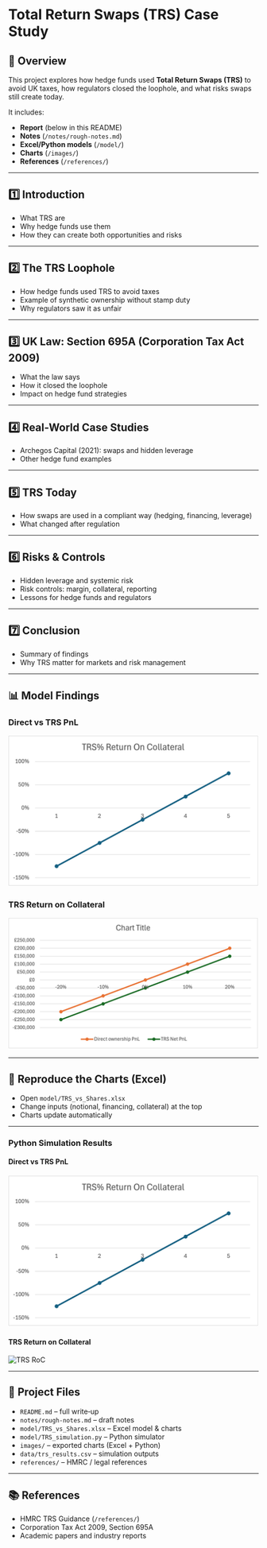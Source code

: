 # Total Return Swaps (TRS) Case Study

## 📌 Overview
This project explores how hedge funds used **Total Return Swaps (TRS)** to avoid UK taxes, how regulators closed the loophole, and what risks swaps still create today.  

It includes:  
- **Report** (below in this README)  
- **Notes** (`/notes/rough-notes.md`)  
- **Excel/Python models** (`/model/`)  
- **Charts** (`/images/`)  
- **References** (`/references/`)  

---

## 1️⃣ Introduction
- What TRS are  
- Why hedge funds use them  
- How they can create both opportunities and risks  

---

## 2️⃣ The TRS Loophole
- How hedge funds used TRS to avoid taxes  
- Example of synthetic ownership without stamp duty  
- Why regulators saw it as unfair  

---

## 3️⃣ UK Law: Section 695A (Corporation Tax Act 2009)
- What the law says  
- How it closed the loophole  
- Impact on hedge fund strategies  

---

## 4️⃣ Real-World Case Studies
- Archegos Capital (2021): swaps and hidden leverage  
- Other hedge fund examples  

---

## 5️⃣ TRS Today
- How swaps are used in a compliant way (hedging, financing, leverage)  
- What changed after regulation  

---

## 6️⃣ Risks & Controls
- Hidden leverage and systemic risk  
- Risk controls: margin, collateral, reporting  
- Lessons for hedge funds and regulators  

---

## 7️⃣ Conclusion
- Summary of findings  
- Why TRS matter for markets and risk management  

---

## 📊 Model Findings

### Direct vs TRS PnL
![TRS PnL](images/trs_pnl.png)

### TRS Return on Collateral
![TRS Return](images/trs_return.png)
 

---

## 🔁 Reproduce the Charts (Excel)
- Open `model/TRS_vs_Shares.xlsx`
- Change inputs (notional, financing, collateral) at the top
- Charts update automatically

---

### Python Simulation Results

#### Direct vs TRS PnL
![TRS PnL](images/trs_pnl.png)

#### TRS Return on Collateral
![TRS RoC](images/trs_return_on_collateral.png)

---

## 📁 Project Files
- `README.md` – full write‑up
- `notes/rough-notes.md` – draft notes
- `model/TRS_vs_Shares.xlsx` – Excel model & charts
- `model/TRS_simulation.py` – Python simulator
- `images/` – exported charts (Excel + Python)
- `data/trs_results.csv` – simulation outputs
- `references/` – HMRC / legal references

---

## 📚 References
- HMRC TRS Guidance (`/references/`)  
- Corporation Tax Act 2009, Section 695A  
- Academic papers and industry reports  
